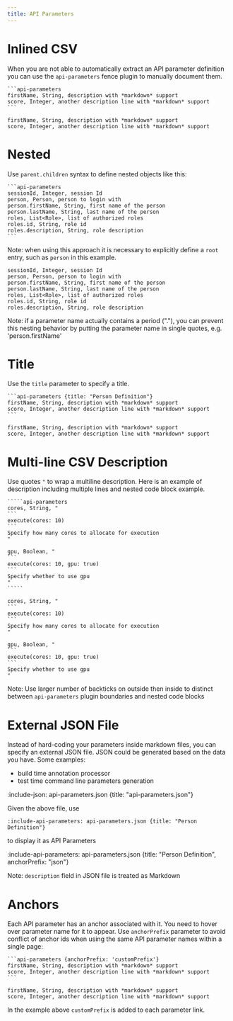 ```yaml
---
title: API Parameters
---
```


# Inlined CSV

When you are not able to automatically extract an API parameter definition you can use
the `api-parameters` fence plugin to manually document them.  

    ```api-parameters
    firstName, String, description with *markdown* support
    score, Integer, another description line with *markdown* support
    ```

```api-parameters {anchorPrefix: 'inlined_csv'}
firstName, String, description with *markdown* support
score, Integer, another description line with *markdown* support
```

# Nested

Use `parent.children` syntax to define nested objects like this:

    ```api-parameters
    sessionId, Integer, session Id
    person, Person, person to login with
    person.firstName, String, first name of the person
    person.lastName, String, last name of the person
    roles, List<Role>, list of authorized roles
    roles.id, String, role id 
    roles.description, String, role description
    ```
    
Note: when using this approach it is necessary to explicitly define a `root` entry, such as `person` in this example.

```api-parameters {anchorPrefix: 'nested_inlined_csv'}
sessionId, Integer, session Id
person, Person, person to login with
person.firstName, String, first name of the person
person.lastName, String, last name of the person
roles, List<Role>, list of authorized roles
roles.id, String, role id 
roles.description, String, role description
```

Note: if a parameter name actually contains a period ("."), you can prevent this nesting behavior by putting the parameter name in single quotes, e.g. 'person.firstName'

# Title

Use the `title` parameter to specify a title.
    
    ```api-parameters {title: "Person Definition"}
    firstName, String, description with *markdown* support
    score, Integer, another description line with *markdown* support
    ```

```api-parameters {title: "Person Definition", anchorPrefix: 'title'}
firstName, String, description with *markdown* support
score, Integer, another description line with *markdown* support
```

# Multi-line CSV Description

Use quotes `"` to wrap a multiline description. Here is an example of description including multiple lines and 
nested code block example.

    `````api-parameters 
    cores, String, "
    ```
    execute(cores: 10)
    ```
    Specify how many cores to allocate for execution
    "
    
    gpu, Boolean, "
    ```
    execute(cores: 10, gpu: true)
    ```
    Specify whether to use gpu
    "
    `````

`````api-parameters 
cores, String, "
```
execute(cores: 10)
```
Specify how many cores to allocate for execution
"

gpu, Boolean, "
```
execute(cores: 10, gpu: true)
```
Specify whether to use gpu
"
`````

Note: Use larger number of backticks on outside then inside to distinct between `api-parameters` plugin boundaries 
and nested code blocks

# External JSON File

Instead of hard-coding your parameters inside markdown files, you can specify an external JSON file.
JSON could be generated based on the data you have. Some examples:
* build time annotation processor
* test time command line parameters generation

:include-json: api-parameters.json {title: "api-parameters.json"}

Given the above file, use

    :include-api-parameters: api-parameters.json {title: "Person Definition"}

to display it as API Parameters
    
:include-api-parameters: api-parameters.json {title: "Person Definition", anchorPrefix: "json"}
    
Note: `description` field in JSON file is treated as Markdown
 
# Anchors

Each API parameter has an anchor associated with it. You need to hover over parameter name for it to appear.
Use `anchorPrefix` parameter to avoid conflict of anchor ids when using the same API parameter names within a single page:

    ```api-parameters {anchorPrefix: 'customPrefix'}
    firstName, String, description with *markdown* support
    score, Integer, another description line with *markdown* support
    ```

```api-parameters {anchorPrefix: 'customPrefix'}
firstName, String, description with *markdown* support
score, Integer, another description line with *markdown* support
```

In the example above `customPrefix` is added to each parameter link. 